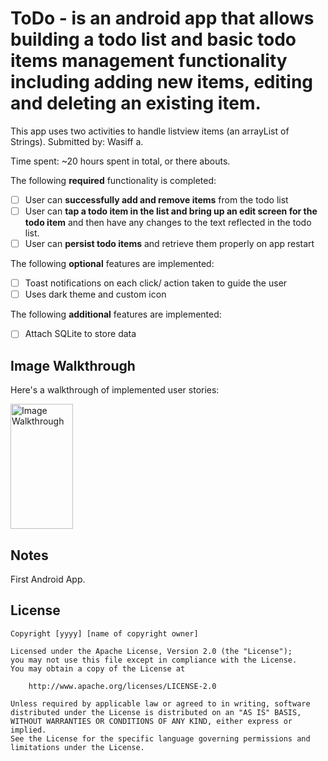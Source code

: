 # ToDo - is an android app that allows building a todo list and basic todo items management functionality including adding new items, editing and deleting an existing item.


This app uses two activities to handle listview items (an arrayList of Strings). 
Submitted by: Wasiff a.

Time spent: ~20 hours spent in total, or there abouts.


The following **required** functionality is completed:

* [ ] User can **successfully add and remove items** from the todo list
* [ ] User can **tap a todo item in the list and bring up an edit screen for the todo item** and then have any changes to the text reflected in the todo list.
* [ ] User can **persist todo items** and retrieve them properly on app restart

The following **optional** features are implemented:

* [ ] Toast notifications on each click/ action taken to guide the user
* [ ] Uses dark theme and custom icon

The following **additional** features are implemented:

* [ ] Attach SQLite to store data

## Image Walkthrough 

Here's a walkthrough of implemented user stories:

<img src='https://github.com/is0sceles/ToDo/blob/master/screenshots%20for%20ToDo/Screenshot_2016-06-23-15-15-03-HOME.png?raw=true' title='Walkthrough' width='100px' height='200px' alt='Image Walkthrough' />



## Notes

First Android App.

## License

    Copyright [yyyy] [name of copyright owner]

    Licensed under the Apache License, Version 2.0 (the "License");
    you may not use this file except in compliance with the License.
    You may obtain a copy of the License at

        http://www.apache.org/licenses/LICENSE-2.0

    Unless required by applicable law or agreed to in writing, software
    distributed under the License is distributed on an "AS IS" BASIS,
    WITHOUT WARRANTIES OR CONDITIONS OF ANY KIND, either express or implied.
    See the License for the specific language governing permissions and
    limitations under the License.
